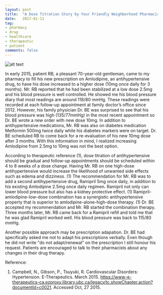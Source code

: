 ```yaml
---
layout: post
title:  "A Dose Titration Story by Your Friendly Neighborhood Pharmacist"
date:   2017-01-11
tag:
- pharmacy
- drug
- healthcare
- therapeutic
- patient
comments: false
---
```


![alt text](https://upload.wikimedia.org/wikipedia/commons/thumb/3/31/Woman_consults_with_pharmacist.jpg/1280px-Woman_consults_with_pharmacist.jpg "friendly pharmacist")

  In early 2015, patient RB, a pleasant 70-year-old gentleman, came to my pharmacy to fill his new prescription on Amlodipine, an antihypertensive drug, to have his dose increased to a higher dose (10mg once daily for 3 months).  Mr. RB reported that he had been stabilized at a low dose 2.5mg and his blood pressure is well controlled. He showed me his blood pressure diary that most readings are around 118/80 mmHg. These readings were recorded at each follow-up appointment at family doctor’s office since 2012. However, his family physician Dr. BE was surprised to see that his blood pressure was high (135/77mmHg) in the most recent appointment so Dr. BE wrote a new order with new dose 10mg.  In addition to antihypertensive medications, Mr. RB was also on diabetes medication Metformin 500mg twice daily while his diabetes markers were on target.  Dr. BE scheduled RB to come back for a re-evaluation of his new 10mg dose after 3 months.  With this information in mind, I realized increasing Amlodipine from 2.5mg to 10mg was not the best option.


  According to therapeutic reference (1), dose titration of antihypertensive should be gradual and follow-up appointments should be scheduled within 4 to 8 weeks of a dose change.  Having Mr. RB on one high-dose antihypertensive would increase the likelihood of unwanted side effects such as edema and dizziness. (1) The recommendation for Mr. RB was to add a second antihypertensive drug, Ramipril 5mg once daily, in addition to his existing Amlodipine 2.5mg once daily regimen.  Ramipril not only can lower blood pressure but also has a kidney protective effect. (1) Ramipril-amlodipine-low-dose combination has a synergistic antihypertensive property that is superior to amlodipine-alone-high-dose therapy. (1) Dr. BE accepted my recommendation and Mr. RB started the combination therapy. Three months later, Mr. RB came back for a Ramipril refill and told me that he was glad Ramipril worked well. His blood pressure was back to 115/80 mmHg.


  Another possible approach may be prescription adapation. Dr. BE had specifically asked me not to adapt his prescriptions verbally. Even though he did not write "do not adapt/renewal" on the prescription I still honour his request. Patients are encouraged to talk to their pharmacists about any changes in their drug therapy.

Reference:
1.    Campbell, N., Gibson, P., Tsuyuki, R. Cardiovascular Disorders: Hypertension. E-Therapeutics. March 2015. https://www-e-therapeutics-ca.ezproxy.library.ubc.ca/legacy/tc.showChapter.action?documentId=c0021. Accessed Oct, 27 2015.
